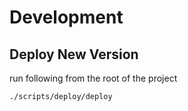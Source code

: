 # Development

## Deploy New Version
run following from the root of the project
```bash
./scripts/deploy/deploy
```